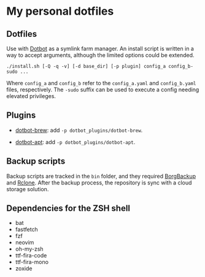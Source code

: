 
# My personal dotfiles

## Dotfiles

Use with [Dotbot](https://github.com/anishathalye/dotbot) as a symlink farm manager.
An install script is written in a way to accept arguments, although the limited options could be extended.

```shell
./install.sh [-Q -q -v] [-d base_dir] [-p plugin] config_a config_b-sudo ...
```

Where `config_a` and `config_b` refer to the `config_a.yaml` and `config_b.yaml` files, respectively. 
The `-sudo` suffix can be used to execute a config needing elevated privileges.

## Plugins

- [dotbot-brew](https://github.com/wren/dotbot-brew): add `-p dotbot_plugins/dotbot-brew`.

- [dotbot-apt](https://github.com/bryant1410/dotbot-apt): add `-p dotbot_plugins/dotbot-apt`.

## Backup scripts

Backup scripts are tracked in the `bin` folder, and they required [BorgBackup](https://borgbackup.readthedocs.io/) and [Rclone](https://rclone.org/).
After the backup process, the repository is sync with a cloud storage solution.

## Dependencies for the ZSH shell

- bat
- fastfetch
- fzf
- neovim
- oh-my-zsh
- ttf-fira-code
- ttf-fira-mono
- zoxide
